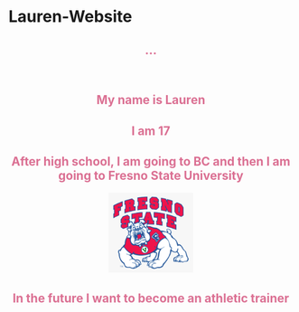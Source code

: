 # Lauren-Website
<!DOCTYPE html>
<html>

<head>
  <meta charset="utf-8">
  <meta name="viewport" content="width=device-width">
  <title>replit</title>
  <link href="style.css" rel="stylesheet" type="text/css" />
</head>

<body 
  <p style="background-image: url(bckflower.png);"</p> 
 <center> <h2 style="color:palevioletred";>...</h2></center><br>
  <center> <h2 style="color:palevioletred";"> My name is Lauren</h2></center> 
  <center><h2 style="color:palevioletred ;">I am 17</h2></center>
  <center> <h2 style="color:palevioletred ;">After high school, I am going to BC and then I am going to Fresno State University</h2></center> 
  <center> <img src="fresnostate.webp"; width="150px"></img></center> 
  <center> <h2 style="color:palevioletred ;">In the future I want to become an athletic trainer</h2></center>
  <script src="script.js"></script>
</body>

</html>
